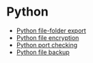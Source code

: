 # Python
- [Python file-folder export](http://usefulscripting.network/python/export-images-folder-to-html-page/)
- [Python file encryption](http://usefulscripting.network/python/encrypting-files/)
- [Python port checking](http://usefulscripting.network/python/port-checking-in-python/)
- [Python file backup](http://usefulscripting.network/python/scheduling-file-backups-with-python/)
